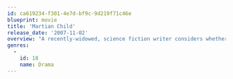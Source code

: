 ```yaml
---
id: ca619234-f301-4e7d-bf9c-9d219f71c46e
blueprint: movie
title: 'Martian Child'
release_date: '2007-11-02'
overview: "A recently-widowed, science fiction writer considers whether to adopt a hyper-imaginative 6-year-old abandoned and socially-rejected boy who says he's really from Mars."
genres:
  -
    id: 18
    name: Drama
---
```

